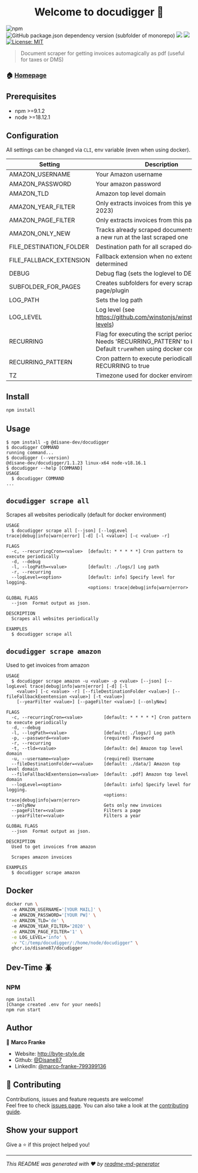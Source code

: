 <h1 align="center">Welcome to docudigger 👋</h1>
<p>
  <img alt="npm" src="https://img.shields.io/npm/v/@disane-dev/docudigger/latest">
  <img alt="GitHub package.json dependency version (subfolder of monorepo)" src="https://img.shields.io/github/package-json/dependency-version/Disane87/docudigger/puppeteer">
  

  <img src="https://img.shields.io/badge/npm-%3E%3D9.1.2-blue.svg" />
  <img src="https://img.shields.io/badge/node-%3E%3D18.12.1-blue.svg" />
  <a href="#" target="_blank">
    <img alt="License: MIT" src="https://img.shields.io/badge/License-MIT-yellow.svg" />
  </a>
</p>

> Document scraper for getting invoices automagically as pdf (useful for taxes or DMS)

### 🏠 [Homepage](https://repo.disane.dev/Disane/docudigger#readme)

## Prerequisites

- npm >=9.1.2
- node >=18.12.1


## Configuration
All settings can be changed via `CLI`, env variable (even when using docker).


| Setting  |  Description  | Default value  |
|---|---|---|
| AMAZON_USERNAME  | Your Amazon username  | `null`  |
| AMAZON_PASSWORD  | Your amazon password  | `null`  |
| AMAZON_TLD  |  Amazon top level domain  | `de`  |
| AMAZON_YEAR_FILTER  | Only extracts invoices from this year (i.e. 2023)  | `2023` |
| AMAZON_PAGE_FILTER  | Only extracts invoices from this page (i.e. 2)  | `null`  |
| AMAZON_ONLY_NEW  | Tracks already scraped documents and starts a new run at the last scraped one  | `true`  |
| FILE_DESTINATION_FOLDER  | Destination path for all scraped documents  | `./documents/` |
| FILE_FALLBACK_EXTENSION  | Fallback extension when no extension can be determined  | `.pdf`   |
| DEBUG  | Debug flag (sets the loglevel to DEBUG)  | `false`  |
| SUBFOLDER_FOR_PAGES  | Creates subfolders for every scraped page/plugin  | `false`  |
| LOG_PATH  | Sets the log path   | `./logs/` |
| LOG_LEVEL  | Log level (see https://github.com/winstonjs/winston#logging-levels)  | `info`  |
| RECURRING  | Flag for executing the script periodically. Needs 'RECURRING_PATTERN' to be set. Default `true`when using docker container  | `false`  |
| RECURRING_PATTERN  | Cron pattern to execute periodically. Needs RECURRING to true  | `*/30 * * * *`  |
| TZ  | Timezone used for docker enviroments  | `Europe/Berlin`  |

## Install

```sh
npm install
```
## Usage
<!-- usage -->
```sh-session
$ npm install -g @disane-dev/docudigger
$ docudigger COMMAND
running command...
$ docudigger (--version)
@disane-dev/docudigger/1.1.23 linux-x64 node-v18.16.1
$ docudigger --help [COMMAND]
USAGE
  $ docudigger COMMAND
...
```
<!-- usagestop -->

## `docudigger scrape all`

Scrapes all websites periodically (default for docker environment)

```
USAGE
  $ docudigger scrape all [--json] [--logLevel trace|debug|info|warn|error] [-d] [-l <value>] [-c <value> -r]

FLAGS
  -c, --recurringCron=<value>  [default: * * * * *] Cron pattern to execute periodically
  -d, --debug
  -l, --logPath=<value>        [default: ./logs/] Log path
  -r, --recurring
  --logLevel=<option>          [default: info] Specify level for logging.
                               <options: trace|debug|info|warn|error>

GLOBAL FLAGS
  --json  Format output as json.

DESCRIPTION
  Scrapes all websites periodically

EXAMPLES
  $ docudigger scrape all
```


## `docudigger scrape amazon`

Used to get invoices from amazon

```
USAGE
  $ docudigger scrape amazon -u <value> -p <value> [--json] [--logLevel trace|debug|info|warn|error] [-d] [-l
    <value>] [-c <value> -r] [--fileDestinationFolder <value>] [--fileFallbackExentension <value>] [-t <value>]
    [--yearFilter <value>] [--pageFilter <value>] [--onlyNew]

FLAGS
  -c, --recurringCron=<value>        [default: * * * * *] Cron pattern to execute periodically
  -d, --debug
  -l, --logPath=<value>              [default: ./logs/] Log path
  -p, --password=<value>             (required) Password
  -r, --recurring
  -t, --tld=<value>                  [default: de] Amazon top level domain
  -u, --username=<value>             (required) Username
  --fileDestinationFolder=<value>    [default: ./data/] Amazon top level domain
  --fileFallbackExentension=<value>  [default: .pdf] Amazon top level domain
  --logLevel=<option>                [default: info] Specify level for logging.
                                     <options: trace|debug|info|warn|error>
  --onlyNew                          Gets only new invoices
  --pageFilter=<value>               Filters a page
  --yearFilter=<value>               Filters a year

GLOBAL FLAGS
  --json  Format output as json.

DESCRIPTION
  Used to get invoices from amazon

  Scrapes amazon invoices

EXAMPLES
  $ docudigger scrape amazon
```

## Docker
```sh
docker run \ 
  -e AMAZON_USERNAME='[YOUR MAIL]' \ 
  -e AMAZON_PASSWORD='[YOUR PW]' \
  -e AMAZON_TLD='de' \ 
  -e AMAZON_YEAR_FILTER='2020' \
  -e AMAZON_PAGE_FILTER='1' \
  -e LOG_LEVEL='info' \
  -v "C:/temp/docudigger/:/home/node/docudigger" \
  ghcr.io/disane87/docudigger
```

## Dev-Time 🪲
### NPM
```npm
npm install
[Change created .env for your needs]
npm run start
```

## Author

👤 **Marco Franke**

* Website: http://byte-style.de
* Github: [@Disane87](https://github.com/Disane87)
* LinkedIn: [@marco-franke-799399136](https://linkedin.com/in/marco-franke-799399136)

## 🤝 Contributing

Contributions, issues and feature requests are welcome!<br />Feel free to check [issues page](https://repo.disane.dev/Disane/docudigger/issues). You can also take a look at the [contributing guide](https://repo.disane.dev/Disane/docudigger/blob/master/CONTRIBUTING.md).

## Show your support

Give a ⭐️ if this project helped you!

***
_This README was generated with ❤️ by [readme-md-generator](https://github.com/kefranabg/readme-md-generator)_
